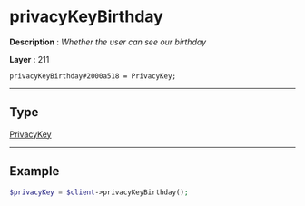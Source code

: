 # privacyKeyBirthday

**Description** : *Whether the user can see our birthday*

**Layer** : 211

```tl
privacyKeyBirthday#2000a518 = PrivacyKey;
```

---

## Type

[PrivacyKey](type/PrivacyKey)

---

## Example

```php
$privacyKey = $client->privacyKeyBirthday();
```